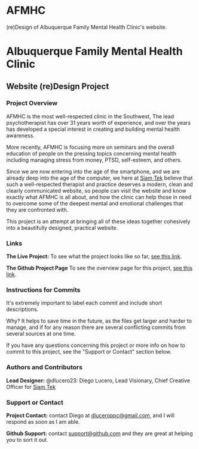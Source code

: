 AFMHC
=====
(re)Design of Albuquerque Family Mental Health Clinic's website.



# Albuquerque Family Mental Health Clinic
## Website (re)Design Project


### Project Overview
AFMHC is the most well-respected clinic in the Southwest, The lead psychotherapist has over 31 years worth of experience, and over the years has developed a special interest in creating and building mental health awareness.

More recently, AFMHC is focusing more on seminars and the overall education of people on the pressing topics concerning mental health including managing stress from money, PTSD, self-esteem, and others.

Since we are now entering into the age of the smartphone, and we are already deep into the age of the computer, we here at [Siam Tek](http://siamtek.com) believe that such a well-respected therapist and practice deserves a modern, clean and clearly communicated website, so people can visit the website and know exactly what AFMHC is all about, and how the clinic can help those in need to overcome some of the deepest mental and emotional challenges that they are confronted with.

This project is an attempt at bringing all of these ideas together cohesively into a beautifully designed, practical website.

### Links
**The Live Project:**
To see what the project looks like so far, [see this link](http://siamtek.com/afmhc).

**The Github Project Page**
To see the overview page for this project, [see this link](dlucero23.github.io/afmhc).

### Instructions for Commits
It's extremely important to label each commit and include short descriptions.  

Why? It helps to save time in the future, as the files get larger and harder to manage, and if for any reason there are several conflicting commits from several sources at one time.

If you have any questions concerning this project or more info on how to commit to this project, see the "Support or Contact" section below.

### Authors and Contributors
**Lead Designer:**
@dlucero23: Diego Lucero, Lead Visionary, Chief Creative Officer for [Siam Tek](http://siamtek.com)

### Support or Contact
**Project Contact:**
contact Diego at dluceroppc@gmail.com, and I will respond as soon as I am able.

**Github Support:**
contact support@github.com and they are great at helping you to sort it out.
